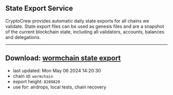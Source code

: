 ## State Export Service
CryptoCrew provides automatic daily state exports for all chains we validate. State export files can be used as genesis files and are a snapshot of the current blockchain state, including all validators, accounts, balances and delegations.

---
**Download: [wormchain state export](https://dl-eu2.ccvalidators.com/SERVICE/wormchain/wormchain_export_8289820.json)**
---

- last updated: Mon May 06 2024 14:20:30
- chain id: `wormchain`
- export height: `8289820`
- use for: airdrops, local tests, chain recovery
